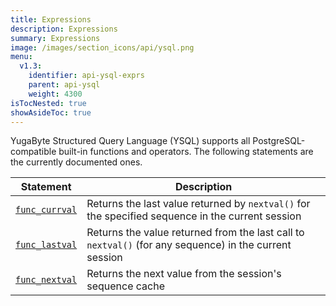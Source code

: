 ```yaml
---
title: Expressions
description: Expressions
summary: Expressions
image: /images/section_icons/api/ysql.png
menu:
  v1.3:
    identifier: api-ysql-exprs
    parent: api-ysql
    weight: 4300
isTocNested: true
showAsideToc: true
---
```


YugaByte Structured Query Language (YSQL) supports all PostgreSQL-compatible built-in functions and operators. The following statements are the currently documented ones.

| Statement | Description |
|-----------|-------------|
| [`func_currval`](func_currval) | Returns the last value returned by `nextval()` for the specified sequence in the current session |
| [`func_lastval`](func_lastval) | Returns the value returned from the last call to `nextval()` (for any sequence) in the current session|
| [`func_nextval`](func_nextval) | Returns the next value from the session's sequence cache |
